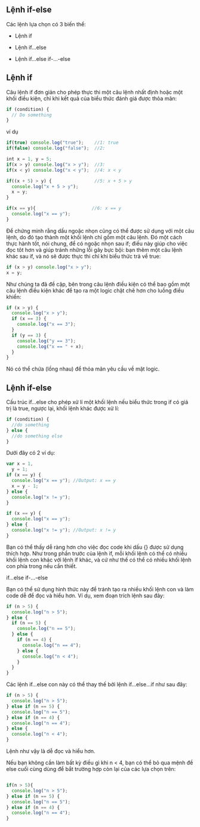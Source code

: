 ## Lệnh if-else

Các lệnh lựa chọn có 3 biến thể:

- Lệnh if

- Lệnh if...else

- Lệnh if...else if-...-else

## Lệnh if

Câu lệnh if đơn giản cho phép thực thi một câu lệnh nhất định hoặc một khối điều kiện, chỉ khi kết quả của biểu thức đánh giá được thỏa mãn:

```js
if (condition) {
  // Do something
}
```

ví dụ

```js
if(true) console.log("true");    //1: true
if(false) console.log("false");  //2:

int x = 1, y = 5;
if(x > y) console.log("x > y");  //3:
if(x < y) console.log("x < y");  //4: x < y

if((x + 5) > y) {			     //5: x + 5 > y
  console.log("x + 5 > y");
  x = y;
}

if(x == y){ 					//6: x == y
  console.log("x == y");
}
```

Để chứng minh rằng dấu ngoặc nhọn cũng có thể được sử dụng với một câu lệnh, do đó tạo thành một khối lệnh chỉ gồm một câu lệnh.
Đó một cách thực hành tốt, nói chung, để có ngoặc nhọn sau if; điều này giúp cho việc đọc tôt hơn và giúp tránh những lỗi gây bực bội: bạn thêm một câu lệnh khác sau if, và nó sẽ được thực thi chỉ khi biểu thức trả về true:

```js
if (x > y) console.log("x > y");
x = y;
```

Như chúng ta đã đề cập, bên trong câu lệnh điều kiện có thể bao gồm một câu lệnh điều kiện khác để tạo ra một logic chặt chẽ hơn cho luồng điều khiển:

```js
if (x > y) {
  console.log("x > y");
  if (x == 3) {
    console.log("x == 3");
  }
  if (y == 3) {
    console.log("y == 3");
    console.log("x == " + x);
  }
}
```

Nó có thể chứa (lồng nhau) để thỏa mãn yêu cầu về mặt logic.

## Lệnh if-else

Cấu trúc if...else cho phép xử lí một khối lệnh nếu biểu thức trong if có giá trị là true, ngược lại, khối lệnh khác được xử lí:

```js
if (condition) {
  //do something
} else {
  //do something else
}
```

Dưới đây có 2 ví dụ:

```js
var x = 1,
  y = 1;
if (x == y) {
  console.log("x == y"); //Output: x == y
  x = y - 1;
} else {
  console.log("x != y");
}

if (x == y) {
  console.log("x == y");
} else {
  console.log("x != y"); //Output: x != y
}
```

Bạn có thể thấy dễ ràng hơn cho việc đọc code khi dấu {} được sử dụng thích hợp. Như trong phần trước của lệnh if, mỗi khối lệnh có thể có nhiều khối lệnh con khác với lệnh if khác, và cứ như thế có thể có nhiều khối lệnh con phía trong nếu cần thiết.

if...else if-...-else

Bạn có thể sử dụng hình thức này để tránh tạo ra nhiều khối lệnh con và làm code dễ để đọc và hiểu hơn. Ví dụ, xem đoạn trích lệnh sau đây:

```js
if (n > 5) {
  console.log("n > 5");
} else {
  if (n == 5) {
    console.log("n == 5");
  } else {
    if (n == 4) {
      console.log("n == 4");
    } else {
      console.log("n < 4");
    }
  }
}
```

Các lệnh if...else con này có thể thay thế bởi lệnh if...else...if như sau đây:

```js
if (n > 5) {
  console.log("n > 5");
} else if (n == 5) {
  console.log("n == 5");
} else if (n == 4) {
  console.log("n == 4");
} else {
  console.log("n < 4");
}
```

Lệnh như vậy là dễ đọc và hiểu hơn.

Nếu bạn không cần làm bất kỳ điều gì khi n < 4, bạn có thể bỏ qua mệnh đề else cuối cùng dùng để bắt trường hợp còn lại của các lựa chọn trên:

```js

if(n > 5){
  console.log("n > 5");
} else if (n == 5) {
  console.log("n == 5");
} else if (n == 4) {
  console.log("n == 4");
} ​
```
